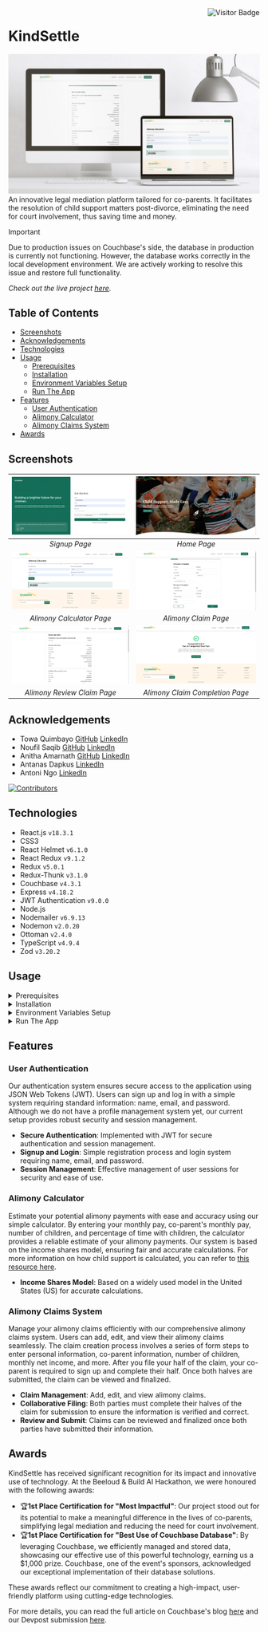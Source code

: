 <img align="right" alt="Visitor Badge" src="https://visitor-badge.laobi.icu/badge?page_id=towaquimbayo.KindSettle">

# KindSettle

![KindSettle Thumbnail](screenshots/kindsettle-thumbnail.jpg)
An innovative legal mediation platform tailored for co-parents. It facilitates the resolution of child support matters post-divorce, eliminating the need for court involvement, thus saving time and money.

> [!IMPORTANT]
> Due to production issues on Couchbase's side, the database in production is currently not functioning. However, the database works correctly in the local development environment. We are actively working to resolve this issue and restore full functionality.

_Check out the live project [_here_](https://kindsettle.com/)._

## Table of Contents

* [Screenshots](#screenshots)
* [Acknowledgements](#acknowledgements)
* [Technologies](#technologies)
* [Usage](#usage)
  * [Prerequisites](#prerequisites)
  * [Installation](#installation)
  * [Environment Variables Setup](#environment-variables-setup)
  * [Run The App](#run-the-app)
* [Features](#features)
  * [User Authentication](#user-authentication)
  * [Alimony Calculator](#alimony-calculator)
  * [Alimony Claims System](#alimony-claims-system)
* [Awards](#awards)

## Screenshots

| ![Signup Page](screenshots/signup.png) | ![Home Page](screenshots/home.png) |
|:--:|:--:|
| _Signup Page_ | _Home Page_ |
| ![Alimony Calculator Page](screenshots/alimony-calculator.png) | ![Alimony Claim Page](screenshots/alimony-claim.png) |
| _Alimony Calculator Page_ | _Alimony Claim Page_ |
| ![Alimony Review Claim Page](screenshots/alimony-review-claim.png) | ![Alimony Claim Completion Page](screenshots/alimony-claim-completion.png) |
| _Alimony Review Claim Page_ | _Alimony Claim Completion Page_ |

## Acknowledgements

* Towa Quimbayo [GitHub](https://github.com/towaquimbayo) [LinkedIn](https://www.linkedin.com/in/towa-quimbayo/)
* Noufil Saqib [GitHub](https://github.com/noufilsaqib) [LinkedIn](https://www.linkedin.com/in/muhammad-noufil-saqib/)
* Anitha Amarnath [GitHub](https://github.com/anithaamarnath) [LinkedIn](https://www.linkedin.com/in/anitha-amarnath/)
* Antanas Dapkus [LinkedIn](https://www.linkedin.com/in/addapkus/)
* Antoni Ngo [LinkedIn](https://www.linkedin.com/in/antoningo/)

[![Contributors](https://contrib.rocks/image?repo=towaquimbayo/KindSettle)](https://github.com/towaquimbayo/KindSettle/graphs/contributors)

## Technologies

* React.js `v18.3.1`
* CSS3
* React Helmet `v6.1.0`
* React Redux `v9.1.2`
* Redux `v5.0.1`
* Redux-Thunk `v3.1.0`
* Couchbase `v4.3.1`
* Express `v4.18.2`
* JWT Authentication `v9.0.0`
* Node.js
* Nodemailer `v6.9.13`
* Nodemon `v2.0.20`
* Ottoman `v2.4.0`
* TypeScript `v4.9.4`
* Zod `v3.20.2`

## Usage

<details>
  <summary>Prerequisites</summary>

### Prerequisites

* [VSCode](https://code.visualstudio.com/download/)
* [Git](https://git-scm.com/downloads/)
* [Node.js](https://nodejs.org/en/download/)

</details>

<details>
  <summary>Installation</summary>

### Installation

1. Install the latest npm package version.

  ```sh
  npm install npm@latest -g
  ```

2. Clone the repository to your local machine.

  ```sh
  git clone https://github.com/towaquimbayo/KindSettle.git
  ```

3. Installing required dependencies requires Node and npm.

  Change the directory to Frontend and install dependencies:

  ```sh
  cd frontend
  npm install
  ```

  Change the directory to Backend and install dependencies:

  ```sh
  cd backend
  npm install
  ```

</details>

<details>
  <summary>Environment Variables Setup</summary>

### Environment Variables Setup

For the project to run correctly, environment variables are required __only__ for the backend directory. Rename the `.env.example` to `.env`.

1. `JWT_SECRET` is the encryption key to sign your JWTs (JSON Web Tokens). Create a secret at <https://www.allkeysgenerator.com>.
2. `JWT_LIFETIME` is the amount of time a particular JWT will be valid for (i.e. `30d` for 30 days).
3. Sign up for a free Couchbase account, if you don't have any. Create a new Cluster and connect to it by copying the URI to `CB_URI` and filling in your `CB_USERNAME`, `CB_PASSWORD`, and `CB_BUCKET` credentials by following the documentation at <https://docs.couchbase.com/nodejs-sdk/current/howtos/managing-connections.html>.
4. Either enter your email account credentials for the Nodemailer transporter credentials or create a Gmail account to generate an App Password by following the instructions at <https://medium.com/@y.mehnati_49486/how-to-send-an-email-from-your-gmail-account-with-nodemailer-837bf09a7628>.

</details>

<details>
  <summary>Run The App</summary>

### Run The App

In order to run the application, you would need the client (frontend) and server (backend) running concurrently in different terminal sessions.

#### Client-Side Usage (Frontend) on PORT: 3000

Change the directory to the client (`frontend`) and execute `npm start` to run locally in development mode or production mode. For production, make sure to build the app to the `build` folder by executing `npm run build` as this would correctly bundle React in production mode and optimize the build for the best performance.

```sh
cd frontend
npm start
```

#### Server-Side Usage (Backend) on PORT: 8080

Change the directory to the server (`backend`) and execute `npm run dev` to run locally in development mode or execute `npm start` to run in production mode. For production, make sure to build the app to the `dist` folder by executing `npm run build` as this would correctly compile TypeScript code to ES5 JavaScript codes and optimize the build for the best performance.

```sh
cd backend
npm run dev   // running locally in development mode
npm run start // running in production mode
```

</details>

## Features

### User Authentication

Our authentication system ensures secure access to the application using JSON Web Tokens (JWT). Users can sign up and log in with a simple system requiring standard information: name, email, and password. Although we do not have a profile management system yet, our current setup provides robust security and session management.

* __Secure Authentication__: Implemented with JWT for secure authentication and session management.
* __Signup and Login__: Simple registration process and login system requiring name, email, and password.
* __Session Management__: Effective management of user sessions for security and ease of use.

### Alimony Calculator

Estimate your potential alimony payments with ease and accuracy using our simple calculator. By entering your monthly pay, co-parent's monthly pay, number of children, and percentage of time with children, the calculator provides a reliable estimate of your alimony payments. Our system is based on the income shares model, ensuring fair and accurate calculations. For more information on how child support is calculated, you can refer to [this resource here](https://divorce.com/blog/how-is-child-support-calculated/).

* __Income Shares Model__: Based on a widely used model in the United States (US) for accurate calculations.

### Alimony Claims System

Manage your alimony claims efficiently with our comprehensive alimony claims system. Users can add, edit, and view their alimony claims seamlessly. The claim creation process involves a series of form steps to enter personal information, co-parent information, number of children, monthly net income, and more. After you file your half of the claim, your co-parent is required to sign up and complete their half. Once both halves are submitted, the claim can be viewed and finalized.

* __Claim Management__: Add, edit, and view alimony claims.
* __Collaborative Filing__: Both parties must complete their halves of the claim for submission to ensure the information is verified and correct.
* __Review and Submit__: Claims can be reviewed and finalized once both parties have submitted their information.

## Awards

KindSettle has received significant recognition for its impact and innovative use of technology. At the Beeloud & Build AI Hackathon, we were honoured with the following awards:

* :trophy:__1st Place Certification for "Most Impactful"__: Our project stood out for its potential to make a meaningful difference in the lives of co-parents, simplifying legal mediation and reducing the need for court involvement.
* :trophy:__1st Place Certification for "Best Use of Couchbase Database"__: By leveraging Couchbase, we efficiently managed and stored data, showcasing our effective use of this powerful technology, earning us a $1,000 prize. Couchbase, one of the event's sponsors, acknowledged our exceptional implementation of their database solutions.

These awards reflect our commitment to creating a high-impact, user-friendly platform using cutting-edge technologies.

For more details, you can read the full article on Couchbase's blog [here](https://www.couchbase.com/blog/beeloud-and-build-hackathon-2024/) and our Devpost submission [here](https://devpost.com/software/kindsettle-com-child-support-made-easy).
